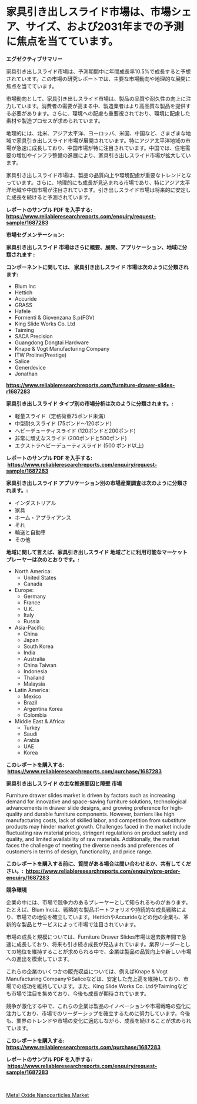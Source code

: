<p><h1>家具引き出しスライド市場は、市場シェア、サイズ、および2031年までの予測に焦点を当てています。</h1></p><p><strong>エグゼクティブサマリー</strong></p>
<p><p>家具引き出しスライド市場は、予測期間中に年間成長率10.5%で成長すると予想されています。この市場の研究レポートでは、主要な市場動向や地理的な展開に焦点を当てています。</p><p>市場動向として、家具引き出しスライド市場は、製品の品質や耐久性の向上に注力しています。消費者の需要が高まる中、製造業者はより高品質な製品を提供する必要があります。さらに、環境への配慮も重要視されており、環境に配慮した素材や製造プロセスが求められています。</p><p>地理的には、北米、アジア太平洋、ヨーロッパ、米国、中国など、さまざまな地域で家具引き出しスライド市場が展開されています。特にアジア太平洋地域の市場が急速に成長しており、中国市場が特に注目されています。中国では、住宅需要の増加やインフラ整備の進展により、家具引き出しスライド市場が拡大しています。</p><p>家具引き出しスライド市場は、製品の品質向上や環境配慮が重要なトレンドとなっています。さらに、地理的にも成長が見込まれる市場であり、特にアジア太平洋地域や中国市場が注目されています。引き出しスライド市場は将来的に安定した成長を続けると予測されています。</p></p>
<p><strong>レポートのサンプル PDF を入手する: <a href="https://www.reliableresearchreports.com/enquiry/request-sample/1687283">https://www.reliableresearchreports.com/enquiry/request-sample/1687283</a></strong></p>
<p><strong>市場セグメンテーション:</strong></p>
<p><strong> 家具引き出しスライド 市場はさらに概要、展開、アプリケーション、地域に分類されます :</strong></p>
<p><strong>コンポーネントに関しては、 家具引き出しスライド 市場は次のように分類されます: &nbsp;</strong></p>
<p><ul><li>Blum Inc</li><li>Hettich</li><li>Accuride</li><li>GRASS</li><li>Hafele</li><li>Formenti & Giovenzana S.p(FGV)</li><li>King Slide Works Co. Ltd</li><li>Taiming</li><li>SACA Precision</li><li>Guangdong Dongtai Hardware</li><li>Knape & Vogt Manufacturing Company</li><li>ITW Proline(Prestige)</li><li>Salice</li><li>Generdevice</li><li>Jonathan</li></ul></p>
<p><strong><a href="https://www.reliableresearchreports.com/furniture-drawer-slides-r1687283">https://www.reliableresearchreports.com/furniture-drawer-slides-r1687283</a></strong></p>
<p><strong> 家具引き出しスライド タイプ別の市場分析は次のように分類されます。:</strong></p>
<p><ul><li>軽量スライド（定格荷重75ポンド未満）</li><li>中型耐久スライド (75ポンド～120ポンド)</li><li>ヘビーデューティスライド (120ポンドと200ポンド)</li><li>非常に頑丈なスライド (200ポンドと500ポンド)</li><li>エクストラヘビーデューティスライド (500 ポンド以上)</li></ul></p>
<p><strong>レポートのサンプル PDF を入手する: &nbsp;<a href="https://www.reliableresearchreports.com/enquiry/request-sample/1687283">https://www.reliableresearchreports.com/enquiry/request-sample/1687283</a></strong></p>
<p><strong> 家具引き出しスライド アプリケーション別の市場産業調査は次のように分類されます。:</strong></p>
<p><ul><li>インダストリアル</li><li>家具</li><li>ホーム・アプライアンス</li><li>それ</li><li>輸送と自動車</li><li>その他</li></ul></p>
<p><strong>地域に関して言えば、家具引き出しスライド 地域ごとに利用可能なマーケットプレーヤーは次のとおりです。:</strong></p>
<p><ul>
    <li>
        North America:
        <ul>
            <li>United States</li>
            <li>Canada</li>
        </ul>
    </li>
    <li>
        Europe:
        <ul>
            <li>Germany</li>
            <li>France</li>
            <li>U.K.</li>
            <li>Italy</li>
            <li>Russia</li>
        </ul>
    </li>
    <li>
        Asia-Pacific:
        <ul>
            <li>China</li>
            <li>Japan</li>
            <li>South Korea</li>
            <li>India</li>
            <li>Australia</li>
            <li>China Taiwan</li>
            <li>Indonesia</li>
            <li>Thailand</li>
            <li>Malaysia</li>
        </ul>
    </li>
    <li>
        Latin America:
        <ul>
            <li>Mexico</li>
            <li>Brazil</li>
            <li>Argentina Korea</li>
            <li>Colombia</li>
        </ul>
    </li>
    <li>
        Middle East & Africa:
        <ul>
            <li>Turkey</li>
            <li>Saudi</li>
            <li>Arabia</li>
            <li>UAE</li>
            <li>Korea</li>
        </ul>
    </li>
    </ul></p>
<p><strong>このレポートを購入する: &nbsp;<a href="https://www.reliableresearchreports.com/purchase/1687283">https://www.reliableresearchreports.com/purchase/1687283</a></strong></p>
<p><strong>家具引き出しスライド の主な推進要因と障壁 市場</strong></p>
<p><p>Furniture drawer slides market is driven by factors such as increasing demand for innovative and space-saving furniture solutions, technological advancements in drawer slide designs, and growing preference for high-quality and durable furniture components. However, barriers like high manufacturing costs, lack of skilled labor, and competition from substitute products may hinder market growth. Challenges faced in the market include fluctuating raw material prices, stringent regulations on product safety and quality, and limited availability of raw materials. Additionally, the market faces the challenge of meeting the diverse needs and preferences of customers in terms of design, functionality, and price range.</p></p>
<p><strong>このレポートを購入する前に、質問がある場合は問い合わせるか、共有してください。:&nbsp; <a href="https://www.reliableresearchreports.com/enquiry/pre-order-enquiry/1687283">https://www.reliableresearchreports.com/enquiry/pre-order-enquiry/1687283</a></strong></p>
<p><strong>競争環境</strong></p>
<p><p>企業の中には、市場で競争力のあるプレーヤーとして知られるものがあります。たとえば、Blum Incは、戦略的な製品ポートフォリオや持続的な成長戦略により、市場での地位を確立しています。HettichやAccurideなどの他の企業も、革新的な製品とサービスによって市場で注目されています。</p><p>市場の成長と規模については、Furniture Drawer Slides市場は過去数年間で急速に成長しており、将来も引き続き成長が見込まれています。業界リーダーとしての地位を維持することが求められる中で、企業は製品の品質向上や新しい市場への進出を模索しています。</p><p>これらの企業のいくつかの販売収益については、例えばKnape & Vogt Manufacturing CompanyやSaliceなどは、安定した売上高を維持しており、市場での成功を維持しています。また、King Slide Works Co. LtdやTaimingなども市場で注目を集めており、今後も成長が期待されています。</p><p>競争が激化する中で、これらの企業は製品のイノベーションや市場戦略の強化に注力しており、市場でのリーダーシップを確立するために努力しています。今後も、業界のトレンドや市場の変化に適応しながら、成長を続けることが求められています。</p></p>
<p><strong>このレポートを購入する: &nbsp; <a href="https://www.reliableresearchreports.com/purchase/1687283">https://www.reliableresearchreports.com/purchase/1687283</a></strong></p>
<p><strong>レポートのサンプル PDF を入手する: &nbsp;<a href="https://www.reliableresearchreports.com/enquiry/request-sample/1687283">https://www.reliableresearchreports.com/enquiry/request-sample/1687283</a></strong><strong></strong></p>
<p>&nbsp;</p>
<p><p><a href="https://issuu.com/reportprime-2/docs/metal-oxide-nanoparticles-market-size-2030.pptx">Metal Oxide Nanoparticles Market</a></p></p>